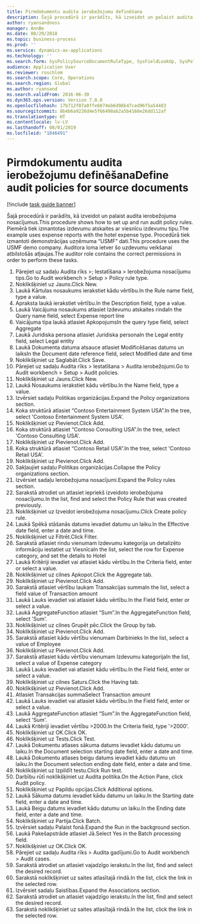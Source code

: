 ```yaml
---
title: Pirmdokumentu audita ierobežojumu definēšana
description: Šajā procedūrā ir parādīts, kā izveidot un palaist audita ierobežojuma nosacījumus.
author: ryansandness
manager: AnnBe
ms.date: 08/29/2018
ms.topic: business-process
ms.prod: ''
ms.service: dynamics-ax-applications
ms.technology: ''
ms.search.form: SysPolicySourceDocumentRuleType, SysFieldLookUp, SysPolicyListPage, SysPolicy, AuditPolicyRule, SysQueryForm, SysQueryFieldLookUp, AuditPolicyDateSelection, AuditPolicyAdditionalOption, BatchJob, CaseDetail
audience: Application User
ms.reviewer: roschlom
ms.search.scope: Core, Operations
ms.search.region: Global
ms.author: ryansand
ms.search.validFrom: 2016-06-30
ms.dyn365.ops.version: Version 7.0.0
ms.openlocfilehash: 17b712f07a0ffe6874eb6d98b47ced96f5a54483
ms.sourcegitcommit: 8b4b6a9226d4e5f66498ab2a5b4160e26dd112af
ms.translationtype: HT
ms.contentlocale: lv-LV
ms.lasthandoff: 08/01/2019
ms.locfileid: "1846491"
---
```

# <a name="define-audit-policies-for-source-documents"></a><span data-ttu-id="dc731-103">Pirmdokumentu audita ierobežojumu definēšana</span><span class="sxs-lookup"><span data-stu-id="dc731-103">Define audit policies for source documents</span></span>

[!include [task guide banner](../../includes/task-guide-banner.md)]

<span data-ttu-id="dc731-104">Šajā procedūrā ir parādīts, kā izveidot un palaist audita ierobežojuma nosacījumus.</span><span class="sxs-lookup"><span data-stu-id="dc731-104">This procedure shows how to set up and run audit policy rules.</span></span> <span data-ttu-id="dc731-105">Piemērā tiek izmantotas izdevumu atskaites ar viesnīcu izdevumu tipu.</span><span class="sxs-lookup"><span data-stu-id="dc731-105">The example uses expense reports with the hotel expense type.</span></span> <span data-ttu-id="dc731-106">Procedūrā tiek izmantoti demonstrācijas uzņēmuma “USMF” dati.</span><span class="sxs-lookup"><span data-stu-id="dc731-106">This procedure uses the USMF demo company.</span></span> <span data-ttu-id="dc731-107">Auditora loma ietver šo uzdevumu veikšanai atbilstošās atļaujas.</span><span class="sxs-lookup"><span data-stu-id="dc731-107">The auditor role contains the correct permissions in order to perform these tasks.</span></span>

1. <span data-ttu-id="dc731-108">Pārejiet uz sadaļu Audita rīks >; Iestatīšana > Ierobežojuma nosacījumu tips.</span><span class="sxs-lookup"><span data-stu-id="dc731-108">Go to Audit workbench > Setup > Policy rule type.</span></span>
2. <span data-ttu-id="dc731-109">Noklikšķiniet uz Jauns.</span><span class="sxs-lookup"><span data-stu-id="dc731-109">Click New.</span></span>
3. <span data-ttu-id="dc731-110">Laukā Kārtulas nosaukums ierakstiet kādu vērtību.</span><span class="sxs-lookup"><span data-stu-id="dc731-110">In the Rule name field, type a value.</span></span>
4. <span data-ttu-id="dc731-111">Apraksta laukā ierakstiet vērtību.</span><span class="sxs-lookup"><span data-stu-id="dc731-111">In the Description field, type a value.</span></span>
5. <span data-ttu-id="dc731-112">Laukā Vaicājuma nosaukums atlasiet Izdevumu atskaites rinda</span><span class="sxs-lookup"><span data-stu-id="dc731-112">In the Query name field, select Expense report line</span></span>
6. <span data-ttu-id="dc731-113">Vaicājuma tipa laukā atlasiet Apkopojums</span><span class="sxs-lookup"><span data-stu-id="dc731-113">In the query type field, select Aggregate</span></span>
7. <span data-ttu-id="dc731-114">Laukā Juridiska persona atlasiet Juridiska persona</span><span class="sxs-lookup"><span data-stu-id="dc731-114">In the Legal entity field, select Legal entity</span></span>
8. <span data-ttu-id="dc731-115">Laukā Dokumenta datuma atsauce atlasiet Modificēšanas datums un laiks</span><span class="sxs-lookup"><span data-stu-id="dc731-115">In the Document date reference field, select Modified date and time</span></span>
9. <span data-ttu-id="dc731-116">Noklikšķiniet uz Saglabāt.</span><span class="sxs-lookup"><span data-stu-id="dc731-116">Click Save.</span></span>
10. <span data-ttu-id="dc731-117">Pārejiet uz sadaļu Audita rīks > Iestatīšana > Audita ierobežojumi.</span><span class="sxs-lookup"><span data-stu-id="dc731-117">Go to Audit workbench > Setup > Audit policies.</span></span>
11. <span data-ttu-id="dc731-118">Noklikšķiniet uz Jauns.</span><span class="sxs-lookup"><span data-stu-id="dc731-118">Click New.</span></span>
12. <span data-ttu-id="dc731-119">Laukā Nosaukums ierakstiet kādu vērtību.</span><span class="sxs-lookup"><span data-stu-id="dc731-119">In the Name field, type a value.</span></span>
13. <span data-ttu-id="dc731-120">Izvērsiet sadaļu Politikas organizācijas.</span><span class="sxs-lookup"><span data-stu-id="dc731-120">Expand the Policy organizations section.</span></span>
14. <span data-ttu-id="dc731-121">Koka struktūrā atlasiet “Contoso Entertainment System USA”.</span><span class="sxs-lookup"><span data-stu-id="dc731-121">In the tree, select 'Contoso Entertainment System USA'.</span></span>
15. <span data-ttu-id="dc731-122">Noklikšķiniet uz Pievienot.</span><span class="sxs-lookup"><span data-stu-id="dc731-122">Click Add.</span></span>
16. <span data-ttu-id="dc731-123">Koka struktūrā atlasiet “Contoso Consulting USA”.</span><span class="sxs-lookup"><span data-stu-id="dc731-123">In the tree, select 'Contoso Consulting USA'.</span></span>
17. <span data-ttu-id="dc731-124">Noklikšķiniet uz Pievienot.</span><span class="sxs-lookup"><span data-stu-id="dc731-124">Click Add.</span></span>
18. <span data-ttu-id="dc731-125">Koka struktūrā atlasiet “Contoso Retail USA”.</span><span class="sxs-lookup"><span data-stu-id="dc731-125">In the tree, select 'Contoso Retail USA'.</span></span>
19. <span data-ttu-id="dc731-126">Noklikšķiniet uz Pievienot.</span><span class="sxs-lookup"><span data-stu-id="dc731-126">Click Add.</span></span>
20. <span data-ttu-id="dc731-127">Sakļaujiet sadaļu Politikas organizācijas.</span><span class="sxs-lookup"><span data-stu-id="dc731-127">Collapse the Policy organizations section.</span></span>
21. <span data-ttu-id="dc731-128">Izvērsiet sadaļu Ierobežojuma nosacījumi.</span><span class="sxs-lookup"><span data-stu-id="dc731-128">Expand the Policy rules section.</span></span>
22. <span data-ttu-id="dc731-129">Sarakstā atrodiet un atlasiet iepriekš izveidoto ierobežojuma nosacījumu.</span><span class="sxs-lookup"><span data-stu-id="dc731-129">In the list, find and select the Policy Rule that was created previously.</span></span>
23. <span data-ttu-id="dc731-130">Noklikšķiniet uz Izveidot ierobežojuma nosacījumu.</span><span class="sxs-lookup"><span data-stu-id="dc731-130">Click Create policy rule.</span></span>
24. <span data-ttu-id="dc731-131">Laukā Spēkā stāšanās datums ievadiet datumu un laiku.</span><span class="sxs-lookup"><span data-stu-id="dc731-131">In the Effective date field, enter a date and time.</span></span>
25. <span data-ttu-id="dc731-132">Noklikšķiniet uz Filtrēt.</span><span class="sxs-lookup"><span data-stu-id="dc731-132">Click Filter.</span></span>
26. <span data-ttu-id="dc731-133">Sarakstā atlasiet rindu vienumam Izdevumu kategorija un detalizēto informāciju iestatiet uz Viesnīca</span><span class="sxs-lookup"><span data-stu-id="dc731-133">In the list, select the row for Expense category, and set the details to Hotel</span></span>
27. <span data-ttu-id="dc731-134">Laukā Kritēriji ievadiet vai atlasiet kādu vērtību.</span><span class="sxs-lookup"><span data-stu-id="dc731-134">In the Criteria field, enter or select a value.</span></span>
28. <span data-ttu-id="dc731-135">Noklikšķiniet uz cilnes Apkopot.</span><span class="sxs-lookup"><span data-stu-id="dc731-135">Click the Aggregate tab.</span></span>
29. <span data-ttu-id="dc731-136">Noklikšķiniet uz Pievienot.</span><span class="sxs-lookup"><span data-stu-id="dc731-136">Click Add.</span></span>
30. <span data-ttu-id="dc731-137">Sarakstā atlasiet vērtību laukam Transakcijas summa</span><span class="sxs-lookup"><span data-stu-id="dc731-137">In the list, select a field value of Transaction amount</span></span>
31. <span data-ttu-id="dc731-138">Laukā Lauks ievadiet vai atlasiet kādu vērtību.</span><span class="sxs-lookup"><span data-stu-id="dc731-138">In the Field field, enter or select a value.</span></span>
32. <span data-ttu-id="dc731-139">Laukā AggregateFunction atlasiet “Sum”.</span><span class="sxs-lookup"><span data-stu-id="dc731-139">In the AggregateFunction field, select 'Sum'.</span></span>
33. <span data-ttu-id="dc731-140">Noklikšķiniet uz cilnes Grupēt pēc.</span><span class="sxs-lookup"><span data-stu-id="dc731-140">Click the Group by tab.</span></span>
34. <span data-ttu-id="dc731-141">Noklikšķiniet uz Pievienot.</span><span class="sxs-lookup"><span data-stu-id="dc731-141">Click Add.</span></span>
35. <span data-ttu-id="dc731-142">Sarakstā atlasiet kādu vērtību vienumam Darbinieks </span><span class="sxs-lookup"><span data-stu-id="dc731-142">In the list, select a value of Employee</span></span> 
36. <span data-ttu-id="dc731-143">Noklikšķiniet uz Pievienot.</span><span class="sxs-lookup"><span data-stu-id="dc731-143">Click Add.</span></span>
37. <span data-ttu-id="dc731-144">Sarakstā atlasiet kādu vērtību vienumam Izdevumu kategorija</span><span class="sxs-lookup"><span data-stu-id="dc731-144">In the list, select a value of Expense category</span></span>
38. <span data-ttu-id="dc731-145">Laukā Lauks ievadiet vai atlasiet kādu vērtību.</span><span class="sxs-lookup"><span data-stu-id="dc731-145">In the Field field, enter or select a value.</span></span>
39. <span data-ttu-id="dc731-146">Noklikšķiniet uz cilnes Saturs.</span><span class="sxs-lookup"><span data-stu-id="dc731-146">Click the Having tab.</span></span>
40. <span data-ttu-id="dc731-147">Noklikšķiniet uz Pievienot.</span><span class="sxs-lookup"><span data-stu-id="dc731-147">Click Add.</span></span>
41. <span data-ttu-id="dc731-148">Atlasiet Transakcijas summa</span><span class="sxs-lookup"><span data-stu-id="dc731-148">Select Transaction amount</span></span>
42. <span data-ttu-id="dc731-149">Laukā Lauks ievadiet vai atlasiet kādu vērtību.</span><span class="sxs-lookup"><span data-stu-id="dc731-149">In the Field field, enter or select a value.</span></span>
43. <span data-ttu-id="dc731-150">Laukā AggregateFunction atlasiet “Sum”.</span><span class="sxs-lookup"><span data-stu-id="dc731-150">In the AggregateFunction field, select 'Sum'.</span></span>
44. <span data-ttu-id="dc731-151">Laukā Kritēriji ievadiet vērtību >2000.</span><span class="sxs-lookup"><span data-stu-id="dc731-151">In the Criteria field, type '>2000'.</span></span>
45. <span data-ttu-id="dc731-152">Noklikšķiniet uz OK.</span><span class="sxs-lookup"><span data-stu-id="dc731-152">Click OK.</span></span>
46. <span data-ttu-id="dc731-153">Noklikšķiniet uz Tests.</span><span class="sxs-lookup"><span data-stu-id="dc731-153">Click Test.</span></span>
47. <span data-ttu-id="dc731-154">Laukā Dokumentu atlases sākuma datums ievadiet kādu datumu un laiku.</span><span class="sxs-lookup"><span data-stu-id="dc731-154">In the Document selection starting date field, enter a date and time.</span></span>
48. <span data-ttu-id="dc731-155">Laukā Dokumentu atlases beigu datums ievadiet kādu datumu un laiku.</span><span class="sxs-lookup"><span data-stu-id="dc731-155">In the Document selection ending date field, enter a date and time.</span></span>
49. <span data-ttu-id="dc731-156">Noklikšķiniet uz Izpildīt testu.</span><span class="sxs-lookup"><span data-stu-id="dc731-156">Click Run test.</span></span>
50. <span data-ttu-id="dc731-157">Darbību rūtī noklikšķiniet uz Audita politika.</span><span class="sxs-lookup"><span data-stu-id="dc731-157">On the Action Pane, click Audit policy.</span></span>
51. <span data-ttu-id="dc731-158">Noklikšķiniet uz Papildu opcijas.</span><span class="sxs-lookup"><span data-stu-id="dc731-158">Click Additional options.</span></span>
52. <span data-ttu-id="dc731-159">Laukā Sākuma datums ievadiet kādu datumu un laiku.</span><span class="sxs-lookup"><span data-stu-id="dc731-159">In the Starting date field, enter a date and time.</span></span>
53. <span data-ttu-id="dc731-160">Laukā Beigu datums ievadiet kādu datumu un laiku.</span><span class="sxs-lookup"><span data-stu-id="dc731-160">In the Ending date field, enter a date and time.</span></span>
54. <span data-ttu-id="dc731-161">Noklikšķiniet uz Partija.</span><span class="sxs-lookup"><span data-stu-id="dc731-161">Click Batch.</span></span>
55. <span data-ttu-id="dc731-162">Izvērsiet sadaļu Palaist fonā.</span><span class="sxs-lookup"><span data-stu-id="dc731-162">Expand the Run in the background section.</span></span>
56. <span data-ttu-id="dc731-163">Laukā Pakešapstrāde atlasiet Jā.</span><span class="sxs-lookup"><span data-stu-id="dc731-163">Select Yes in the Batch processing field.</span></span>
57. <span data-ttu-id="dc731-164">Noklikšķiniet uz OK.</span><span class="sxs-lookup"><span data-stu-id="dc731-164">Click OK.</span></span>
58. <span data-ttu-id="dc731-165">Pārejiet uz sadaļu Audita rīks > Audita gadījumi.</span><span class="sxs-lookup"><span data-stu-id="dc731-165">Go to Audit workbench > Audit cases.</span></span>
59. <span data-ttu-id="dc731-166">Sarakstā atrodiet un atlasiet vajadzīgo ierakstu.</span><span class="sxs-lookup"><span data-stu-id="dc731-166">In the list, find and select the desired record.</span></span>
60. <span data-ttu-id="dc731-167">Sarakstā noklikšķiniet uz saites atlasītajā rindā.</span><span class="sxs-lookup"><span data-stu-id="dc731-167">In the list, click the link in the selected row.</span></span>
61. <span data-ttu-id="dc731-168">Izvērsiet sadaļu Saistības.</span><span class="sxs-lookup"><span data-stu-id="dc731-168">Expand the Associations section.</span></span>
62. <span data-ttu-id="dc731-169">Sarakstā atrodiet un atlasiet vajadzīgo ierakstu.</span><span class="sxs-lookup"><span data-stu-id="dc731-169">In the list, find and select the desired record.</span></span>
63. <span data-ttu-id="dc731-170">Sarakstā noklikšķiniet uz saites atlasītajā rindā.</span><span class="sxs-lookup"><span data-stu-id="dc731-170">In the list, click the link in the selected row.</span></span>

